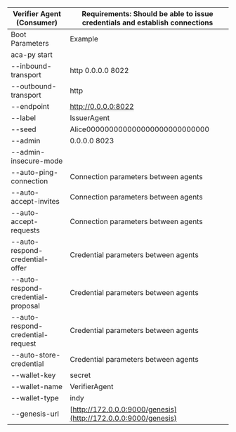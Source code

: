 | Verifier Agent (Consumer)           | Requirements: Should be able to issue credentials and establish connections |
| ----------------------------------- | --------------------------------------------------------------------------- |
| Boot Parameters                     | Example                                                                     | Description |
| aca-py start                        |                                                                             | Start command |
| \--inbound-transport                | http 0.0.0.0 8022                                                           | This is the protocol, address and port your ACA-py instance will be reachable at for other ACA-py instances - required |
| \--outbound-transport               | http                                                                        | This is the protocol that your ACA-py instance will use to communicate to other instances - required |
| \--endpoint                         | http://0.0.0.0:8022                                                         | This is the URL at which your ACA-py instance will be available for other ACA-py instances to reach. This URL will be used for establishing connections. The protocol address and port should be the same as for \--inbound-transport |
| \--label                            | IssuerAgent                                                                 | The name that you give this ACA-py instance |
| \--seed                             | Alice000000000000000000000000000                                            | You can create a public DID via the VON-network webserver, it will tell you the seed for the DID you registered. |
| \--admin                            | 0.0.0.0 8023                                                                | This is the address and port you will be able to acess the Swagger documentation for ACA-PY instance |
| \--admin-insecure-mode              |                                                                             | Allows you to use the admin web server without api-key. Only for test |
| \--auto-ping-connection             | Connection parameters between agents                                        | Sends a ping message after establishing the connection to mark it as ‘active’. |
| \--auto-accept-invites              | Connection parameters between agents                                        | Automatic acceptation of invites, which results in the sending of a connection request |
| \--auto-accept-requests             | Connection parameters between agents                                        | Connection request, which will be automatically accepted, which results in response after which the connection is established |
| \--auto-respond-credential-offer    | Credential parameters between agents                                        | Automatic respond of credential offers |
| \--auto-respond-credential-proposal | Credential parameters between agents                                        | Automatic respond of credential proposal |
| \--auto-respond-credential-request  | Credential parameters between agents                                        | Automatic respond of credential requests |
| \--auto-store-credential            | Credential parameters between agents                                        | Automatic stored credential in the wallet |
| \--wallet-key                       | secret                                                                      | This is the key that is required to access your wallet |
| \--wallet-name                      | VerifierAgent                                                               | The name that you give this wallet instance |
| \--wallet-type                      | indy                                                                        | This instructs libindy to create a wallet for you that can communicate with an Indy ledger |
| \--genesis-url                      | [http://172.0.0.0:9000/genesis](http://172.0.0.0:9000/genesis)              | Points to the VON-network webserver where the genesis file can be found. Other command-line arguments can be used to point to a file on disk for example. |